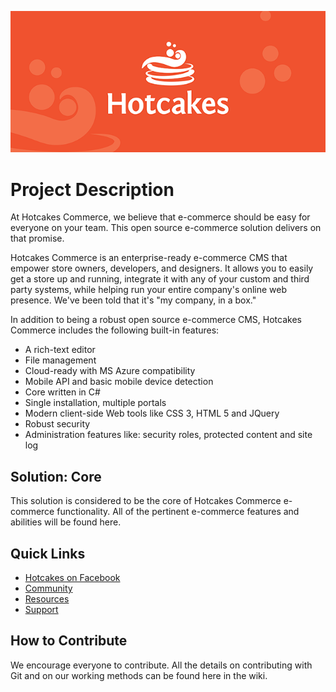 ![Hotcakes Commerce](hotcakes-banner.png)

Project Description
==================
At Hotcakes Commerce, we believe that e-commerce should be easy for everyone on your team.  This open source e-commerce solution delivers on that promise.

Hotcakes Commerce is an enterprise-ready e-commerce CMS that empower store owners, developers, and designers.  It allows you to easily get a store up and running, integrate it with any of your custom and third party systems, while helping run your entire company's online web presence.  We've been told that it's "my company, in a box."

In addition to being a robust open source e-commerce CMS, Hotcakes Commerce includes the following built-in features:

* A rich-text editor
* File management
* Cloud-ready with MS Azure compatibility
* Mobile API and basic mobile device detection
* Core written in C#
* Single installation, multiple portals
* Modern client-side Web tools like CSS 3, HTML 5 and JQuery
* Robust security
* Administration features like: security roles, protected content and site log

Solution: Core
-----------
This solution is considered to be the core of Hotcakes Commerce e-commerce functionality.  All of the pertinent e-commerce features and abilities will be found here.

Quick Links
-----------
* [Hotcakes on Facebook](http://www.facebook.com/HotcakesCommerce)
* [Community](https://mmmcommerce.com/Community)
* [Resources](https://mmmcommerce.com/Resources)
* [Support](https://upendoventures.com/Support)

How to Contribute
-----------------
We encourage everyone to contribute.
All the details on contributing with Git and on our working methods can be found here in the wiki.
